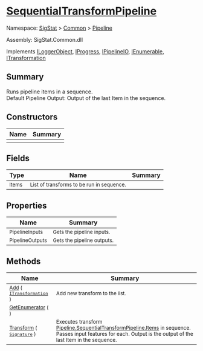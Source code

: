 # [SequentialTransformPipeline](./SequentialTransformPipeline.md)

Namespace: [SigStat]() > [Common](./../README.md) > [Pipeline](./README.md)

Assembly: SigStat.Common.dll

Implements [ILoggerObject](./../ILoggerObject.md), [IProgress](./../Helpers/IProgress.md), [IPipelineIO](./IPipelineIO.md), [IEnumerable](https://docs.microsoft.com/en-us/dotnet/api/System.Collections.IEnumerable), [ITransformation](./../ITransformation.md)

## Summary
Runs pipeline items in a sequence.  <br>Default Pipeline Output: Output of the last Item in the sequence.

## Constructors

| Name | Summary | 
| --- | --- | 
| <sub></sub> | <sub></sub> | <br>


## Fields

| Type | Name | Summary | 
| --- | --- | --- | 
| <sub>Items</sub> | <sub>List of transforms to be run in sequence.</sub> |  | <br>


## Properties

| Name | Summary | 
| --- | --- | 
| <sub>PipelineInputs</sub> | <sub>Gets the pipeline inputs.</sub> | <br>
| <sub>PipelineOutputs</sub> | <sub>Gets the pipeline outputs.</sub> | <br>


## Methods

| Name | Summary | 
| --- | --- | 
| <sub>[Add](./Methods/SequentialTransformPipeline-100663508.md) ( [`ITransformation`](./../ITransformation.md) )</sub> | <sub>Add new transform to the list.</sub> | <br>
| <sub>[GetEnumerator](./Methods/SequentialTransformPipeline-100663507.md) (  )</sub> | <sub></sub> | <br>
| <sub>[Transform](./Methods/SequentialTransformPipeline-100663509.md) ( [`Signature`](./../Signature.md) )</sub> | <sub>Executes transform [Pipeline.SequentialTransformPipeline.Items](https://github.com/hargitomi97/sigstat/blob/master/docs/md/.md) in sequence.  Passes input features for each.  Output is the output of the last Item in the sequence.</sub> | <br>


